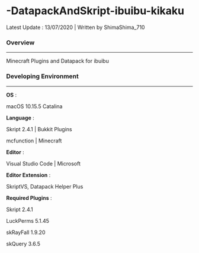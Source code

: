 # -DatapackAndSkript-ibuibu-kikaku

Latest Update : 13/07/2020 | Written by ShimaShima_710

### Overview

---

Minecraft Plugins  and Datapack for ibuibu


### Developing Environment

---

**OS** : 

macOS 10.15.5 Catalina

**Language** :

Skript 2.4.1 | Bukkit Plugins 

mcfunction | Minecraft

**Editor** :

Visual Studio Code | Microsoft

**Editor Extension** : 

SkriptVS, Datapack Helper Plus

**Required Plugins** :

Skript 2.4.1

LuckPerms 5.1.45

skRayFall 1.9.20

skQuery 3.6.5
